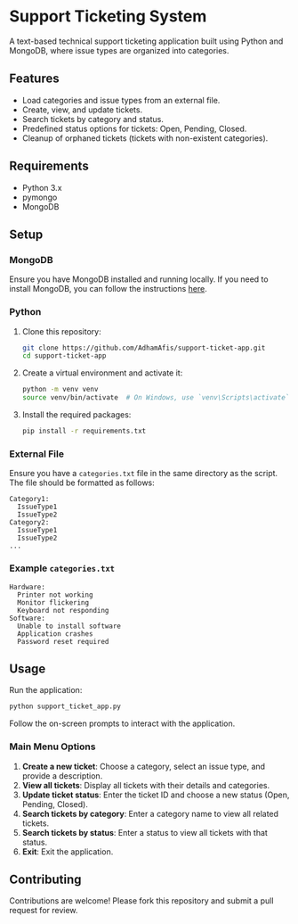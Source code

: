 # Support Ticketing System

A text-based technical support ticketing application built using Python and MongoDB, where issue types are organized into categories.

## Features

- Load categories and issue types from an external file.
- Create, view, and update tickets.
- Search tickets by category and status.
- Predefined status options for tickets: Open, Pending, Closed.
- Cleanup of orphaned tickets (tickets with non-existent categories).

## Requirements

- Python 3.x
- pymongo
- MongoDB

## Setup

### MongoDB

Ensure you have MongoDB installed and running locally. If you need to install MongoDB, you can follow the instructions [here](https://docs.mongodb.com/manual/installation/).

### Python

1. Clone this repository:
   ```bash
   git clone https://github.com/AdhamAfis/support-ticket-app.git
   cd support-ticket-app
   ```

2. Create a virtual environment and activate it:
   ```bash
   python -m venv venv
   source venv/bin/activate  # On Windows, use `venv\Scripts\activate`
   ```

3. Install the required packages:
   ```bash
   pip install -r requirements.txt
   ```

### External File

Ensure you have a `categories.txt` file in the same directory as the script. The file should be formatted as follows:

```
Category1:
  IssueType1
  IssueType2
Category2:
  IssueType1
  IssueType2
...
```

### Example `categories.txt`

```
Hardware:
  Printer not working
  Monitor flickering
  Keyboard not responding
Software:
  Unable to install software
  Application crashes
  Password reset required
```

## Usage

Run the application:

```bash
python support_ticket_app.py
```

Follow the on-screen prompts to interact with the application.

### Main Menu Options

1. **Create a new ticket**: Choose a category, select an issue type, and provide a description.
2. **View all tickets**: Display all tickets with their details and categories.
3. **Update ticket status**: Enter the ticket ID and choose a new status (Open, Pending, Closed).
4. **Search tickets by category**: Enter a category name to view all related tickets.
5. **Search tickets by status**: Enter a status to view all tickets with that status.
6. **Exit**: Exit the application.

## Contributing

Contributions are welcome! Please fork this repository and submit a pull request for review.
